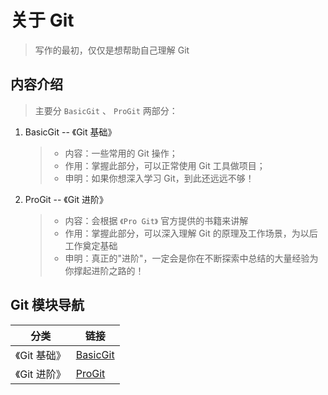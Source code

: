 # 关于 Git

> 写作的最初，仅仅是想帮助自己理解 Git

## 内容介绍

> 主要分 `BasicGit` 、 `ProGit` 两部分：

1.  BasicGit -- 《Git 基础》

    > -   内容：一些常用的 Git 操作；
    > -   作用：掌握此部分，可以正常使用 Git 工具做项目；
    > -   申明：如果你想深入学习 Git，到此还远远不够！

2.  ProGit -- 《Git 进阶》

    > -   内容：会根据 `《Pro Git》` 官方提供的书籍来讲解
    > -   作用：掌握此部分，可以深入理解 Git 的原理及工作场景，为以后工作奠定基础
    > -   申明：真正的"进阶"，一定会是你在不断探索中总结的大量经验为你撑起进阶之路的！

## Git 模块导航

| 分类       | 链接                     |
| -------- | ---------------------- |
| 《Git 基础》 | [BasicGit](./BasicGit) |
| 《Git 进阶》 | [ProGit](./ProGit)     |
